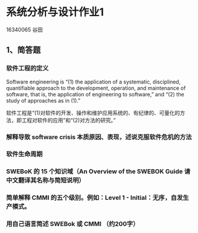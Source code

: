 # 系统分析与设计作业1
16340065  谷田

## 1、简答题

### 软件工程的定义
Software engineering is “(1) the application of a systematic, disciplined, quantifiable approach to the development, operation, and maintenance of software, that is, the application of engineering to software,” and “(2) the study of approaches as in (1).” 

软件工程是“(1)对软件的开发、操作和维护应用系统的、有纪律的、可量化的方法，即工程对软件的应用”和“(2)对方法的研究。”
### 解释导致 software crisis 本质原因、表现，述说克服软件危机的方法

### 软件生命周期

### SWEBoK 的 15 个知识域（An Overview of the SWEBOK Guide 请中文翻译其名称与简短说明）

### 简单解释 CMMI 的五个级别。例如：Level 1 - Initial：无序，自发生产模式。

### 用自己语言简述 SWEBok 或 CMMI （约200字）

